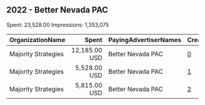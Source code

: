 ## 2022 - Better Nevada PAC 
Spent: 23,528.00
Impressions: 1,353,075

|OrganizationName|Spent|PayingAdvertiserNames|CreativeUrls|Impressions|Genders|AgeBrackets|CountryCodes|BillingAddresses|CandidateBallotInformation|
|:---|---:|:---|:---|---:|:---|:---|:---|:---|:---|
|Majority Strategies|12,185.00 USD|Better Nevada PAC|[0](https://www.snap.com/political-ads/asset/947eacebad0d6a3440835fe25f84fbacef5e3cf997ed93257a0c3c24f9fd80bf?mediaType=mp4)|688,346||18+|united states|US|Better Nevada PAC|
|Majority Strategies|5,528.00 USD|Better Nevada PAC|[1](https://www.snap.com/political-ads/asset/444bb50ca5f13f4cb0e79c91270ff745224227b231599e867275afd960d9f8ff?mediaType=mp4)|332,672||18+|united states|US|Better Nevada PAC|
|Majority Strategies|5,815.00 USD|Better Nevada PAC|[2](https://www.snap.com/political-ads/asset/e2cd0ed290f6d5751bb064c64dc89124c65bb67b90f3679374f7c7665156ffd4?mediaType=mp4)|332,057||18+|united states|US|Better Nevada PAC|
